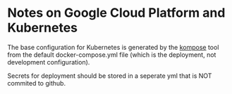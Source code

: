 # Notes on Google Cloud Platform and Kubernetes

The base configuration for Kubernetes is generated by the [kompose](http://kompose.io/) tool from the default docker-compose.yml file (which is the deployment, not development configuration).

Secrets for deployment should be stored in a seperate yml that is NOT commited to github.

